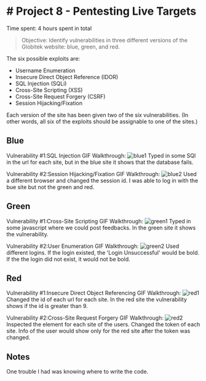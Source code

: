 # # Project 8 - Pentesting Live Targets

Time spent: 4 hours spent in total

> Objective: Identify vulnerabilities in three different versions of the Globitek website: blue, green, and red.

The six possible exploits are:
* Username Enumeration
* Insecure Direct Object Reference (IDOR)
* SQL Injection (SQLi)
* Cross-Site Scripting (XSS)
* Cross-Site Request Forgery (CSRF)
* Session Hijacking/Fixation

Each version of the site has been given two of the six vulnerabilities. (In other words, all six of the exploits should be assignable to one of the sites.)

## Blue

Vulnerability #1:SQL Injection
GIF Walkthrough:
![blue1](https://user-images.githubusercontent.com/23129522/48169142-04631280-e2c0-11e8-8c31-370c6cbb1575.gif)
Typed in some SQl in the url for each site, but in the blue site it shows that the database fails.

Vulnerability #2:Session Hijacking/Fixation
GIF Walkthrough:
![blue2](https://user-images.githubusercontent.com/23129522/48169210-5c017e00-e2c0-11e8-9241-af1393962b22.gif)
Used a different browser and changed the session id. I was able to log in with the bue site but not the green and red.

## Green

Vulnerability #1:Cross-Site Scripting
GIF Walkthrough:
![green1](https://user-images.githubusercontent.com/23129522/48169314-c9adaa00-e2c0-11e8-8bb3-c22a8999c426.gif)
Typed in some javascript where we could post feedbacks. In the green site it shows the vulnerability.

Vulnerability #2:User Enumeration
GIF Walkthrough:
![green2](https://user-images.githubusercontent.com/23129522/48169370-0d081880-e2c1-11e8-85df-fae436eb1c76.gif)
Used different logins. If the login existed, the 'Login Unsuccessful' would be bold. If the the login did not exist, it would not be bold.

## Red

Vulnerability #1:Insecure Direct Object Referencing
GIF Walkthrough:
![red1](https://user-images.githubusercontent.com/23129522/48169569-bd761c80-e2c1-11e8-8d53-94a6b651201a.gif)
Changed the id of each url for each site. In the red site the vulnerability shows if the id is greater than 9.

Vulnerability #2:Cross-Site Request Forgery
GIF Walkthrough:
![red2](https://user-images.githubusercontent.com/23129522/48169668-28bfee80-e2c2-11e8-89d7-97f681568a91.gif)
Inspected the element for each site of the users. Changed the token of each site. Info of the user would show only for the red site after the token was changed.

## Notes

One trouble I had was knowing where to write the code.

